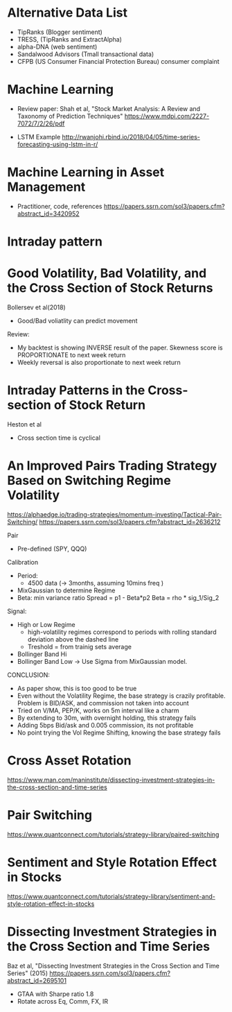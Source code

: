 # Alternative Data List
- TipRanks (Blogger sentiment)
- TRESS, (TipRanks and ExtractAlpha)
- alpha-DNA  (web sentiment)
- Sandalwood Advisors (Tmall transactional data)
- CFPB (US Consumer Financial Protection Bureau) consumer complaint



# Machine Learning
- Review paper: 
Shah et al, "Stock Market Analysis: A Review and Taxonomy of Prediction Techniques"
https://www.mdpi.com/2227-7072/7/2/26/pdf

- LSTM Example
http://rwanjohi.rbind.io/2018/04/05/time-series-forecasting-using-lstm-in-r/


# Machine Learning in Asset Management
- Practitioner, code, references
https://papers.ssrn.com/sol3/papers.cfm?abstract_id=3420952

# Intraday pattern


# Good Volatility, Bad Volatility, and the Cross Section of Stock Returns
Bollersev et al(2018)
- Good/Bad voliatlity can predict movement

Review:
- My backtest is showing INVERSE result of the paper. Skewness score is PROPORTIONATE to next week return
- Weekly reversal is also proportionate to next week return


# Intraday Patterns in the Cross-section of Stock Return
Heston et al
- Cross section time is cyclical

# An Improved Pairs Trading Strategy Based on Switching Regime Volatility
https://alphaedge.io/trading-strategies/momentum-investing/Tactical-Pair-Switching/
https://papers.ssrn.com/sol3/papers.cfm?abstract_id=2636212

Pair 
- Pre-defined (SPY, QQQ)

Calibration
- Period:	
	- 4500 data (-> 3months, assuming 10mins freq )
- MixGaussian to determine Regime 
- Beta: min variance ratio
	Spread = p1 - Beta*p2
	Beta = rho * sig_1/Sig_2

Signal:
- High or Low Regime
	- high-volatility regimes correspond to periods with rolling standard deviation above
	the dashed line
	- Treshold = from trainig sets average
- Bollinger Band Hi
- Bollinger Band Low
	-> Use Sigma from MixGaussian model.


CONCLUSION:
- As paper show, this is too good to be true
- Even without the Volatility Regime, the base strategy is crazily profitable. Problem is BID/ASK, and commission not taken into account
- Tried on V/MA, PEP/K, works on 5m interval like a charm
- By extending to 30m, with overnight holding, this strategy fails
- Adding 5bps Bid/ask and 0.005 commission, its not profitable
- No point trying the Vol Regime Shifting, knowing the base strategy fails



# Cross Asset Rotation
https://www.man.com/maninstitute/dissecting-investment-strategies-in-the-cross-section-and-time-series

# Pair Switching
https://www.quantconnect.com/tutorials/strategy-library/paired-switching

# Sentiment and Style Rotation Effect in Stocks
https://www.quantconnect.com/tutorials/strategy-library/sentiment-and-style-rotation-effect-in-stocks

# Dissecting Investment Strategies in the Cross Section and Time Series
Baz et al, "Dissecting Investment Strategies in the Cross Section and Time Series" (2015)
https://papers.ssrn.com/sol3/papers.cfm?abstract_id=2695101

- GTAA with Sharpe ratio 1.8
- Rotate across Eq, Comm, FX, IR


